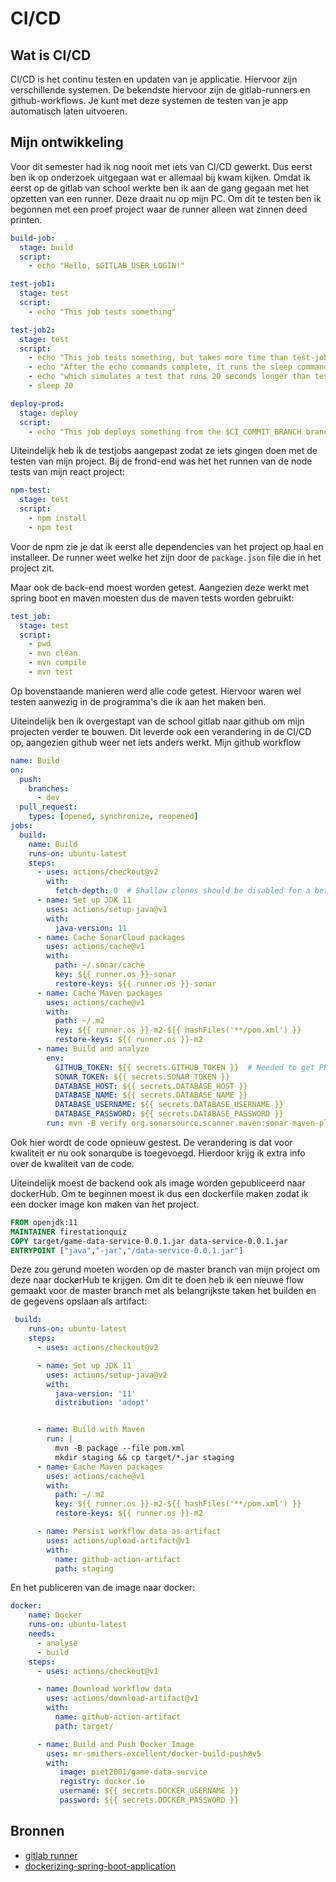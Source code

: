 # CI/CD

## Wat is CI/CD

CI/CD is het continu testen en updaten van je applicatie.
Hiervoor zijn verschillende systemen.
De bekendste hiervoor zijn de gitlab-runners en github-workflows.
Je kunt met deze systemen de testen van je app automatisch laten uitvoeren.

## Mijn ontwikkeling

Voor dit semester had ik nog nooit met iets van CI/CD gewerkt.
Dus eerst ben ik op onderzoek uitgegaan wat er allemaal bij kwam kijken.
Omdat ik eerst op de gitlab van school werkte ben ik aan de gang gegaan met het opzetten van een runner.
Deze draait nu op mijn PC.
Om dit te testen ben ik begonnen met een proef project waar de runner alleen wat zinnen deed printen.

```yml
build-job:
  stage: build
  script:
    - echo "Hello, $GITLAB_USER_LOGIN!"

test-job1:
  stage: test
  script:
    - echo "This job tests something"

test-job2:
  stage: test
  script:
    - echo "This job tests something, but takes more time than test-job1."
    - echo "After the echo commands complete, it runs the sleep command for 20 seconds"
    - echo "which simulates a test that runs 20 seconds longer than test-job1"
    - sleep 20

deploy-prod:
  stage: deploy
  script:
    - echo "This job deploys something from the $CI_COMMIT_BRANCH branch."
```

Uiteindelijk heb ik de testjobs aangepast zodat ze iets gingen doen met de testen van mijn project.
Bij de frond-end was het het runnen van de node tests van mijn react project:

```yml
npm-test:
  stage: test
  script:
    - npm install
    - npm test
```

Voor de npm zie je dat ik eerst alle dependencies van het project op haal en installeer.
De runner weet welke het zijn door de ``package.json`` file die in het project zit.

Maar ook de back-end moest worden getest.
Aangezien deze werkt met spring boot en maven moesten dus de maven tests worden gebruikt:

```yml
test_job:
  stage: test
  script:
    - pwd
    - mvn clean
    - mvn compile
    - mvn test
```

Op bovenstaande manieren werd alle code getest.
Hiervoor waren wel testen aanwezig in de programma's die ik aan het maken ben.

Uiteindelijk ben ik overgestapt van de school gitlab naar github om mijn projecten verder te bouwen.
Dit leverde ook een verandering in de CI/CD op, aangezien github weer net iets anders werkt.
Mijn github workflow

```yml
name: Build
on:
  push:
    branches:
      - dev
  pull_request:
    types: [opened, synchronize, reopened]
jobs:
  build:
    name: Build
    runs-on: ubuntu-latest
    steps:
      - uses: actions/checkout@v2
        with:
          fetch-depth: 0  # Shallow clones should be disabled for a better relevancy of analysis
      - name: Set up JDK 11
        uses: actions/setup-java@v1
        with:
          java-version: 11
      - name: Cache SonarCloud packages
        uses: actions/cache@v1
        with:
          path: ~/.sonar/cache
          key: ${{ runner.os }}-sonar
          restore-keys: ${{ runner.os }}-sonar
      - name: Cache Maven packages
        uses: actions/cache@v1
        with:
          path: ~/.m2
          key: ${{ runner.os }}-m2-${{ hashFiles('**/pom.xml') }}
          restore-keys: ${{ runner.os }}-m2
      - name: Build and analyze
        env:
          GITHUB_TOKEN: ${{ secrets.GITHUB_TOKEN }}  # Needed to get PR information, if any
          SONAR_TOKEN: ${{ secrets.SONAR_TOKEN }}
          DATABASE_HOST: ${{ secrets.DATABASE_HOST }}
          DATABASE_NAME: ${{ secrets.DATABASE_NAME }}
          DATABASE_USERNAME: ${{ secrets.DATABASE_USERNAME }}
          DATABASE_PASSWORD: ${{ secrets.DATABASE_PASSWORD }}
        run: mvn -B verify org.sonarsource.scanner.maven:sonar-maven-plugin:sonar
```

Ook hier wordt de code opnieuw gestest.
De verandering is dat voor kwaliteit er nu ook sonarqube is toegevoegd.
Hierdoor krijg ik extra info over de kwaliteit van de code.

Uiteindelijk moest de backend ook als image worden gepubliceerd naar dockerHub.
Om te beginnen moest ik dus een dockerfile maken zodat ik een docker image kon maken van het project.

```dockerfile
FROM openjdk:11
MAINTAINER firestationquiz
COPY target/game-data-service-0.0.1.jar data-service-0.0.1.jar
ENTRYPOINT ["java","-jar","/data-service-0.0.1.jar"]
```

Deze zou gerund moeten worden op de master branch van mijn project om deze naar dockerHub te krijgen.
Om dit te doen heb ik een nieuwe flow gemaakt voor de master branch met als belangrijkste taken het builden en de gegevens opslaan als artifact:

```yml
 build:
    runs-on: ubuntu-latest
    steps:
      - uses: actions/checkout@v2

      - name: Set up JDK 11
        uses: actions/setup-java@v2
        with:
          java-version: '11'
          distribution: 'adopt'


      - name: Build with Maven
        run: |
          mvn -B package --file pom.xml
          mkdir staging && cp target/*.jar staging
      - name: Cache Maven packages
        uses: actions/cache@v1
        with:
          path: ~/.m2
          key: ${{ runner.os }}-m2-${{ hashFiles('**/pom.xml') }}
          restore-keys: ${{ runner.os }}-m2

      - name: Persist workflow data as artifact
        uses: actions/upload-artifact@v1
        with:
          name: github-action-artifact
          path: staging
```

En het publiceren van de image naar docker:

```yml
docker:
    name: Docker
    runs-on: ubuntu-latest
    needs:
      - analyse
      - build
    steps:
      - uses: actions/checkout@v1

      - name: Download workflow data
        uses: actions/download-artifact@v1
        with:
          name: github-action-artifact
          path: target/

      - name: Build and Push Docker Image
        uses: mr-smithers-excellent/docker-build-push@v5
        with:
           image: piet2001/game-data-service
           registry: docker.io
           username: ${{ secrets.DOCKER_USERNAME }}
           password: ${{ secrets.DOCKER_PASSWORD }}
```

## Bronnen

- [gitlab runner](https://docs.gitlab.com/runner/)
- [dockerizing-spring-boot-application](https://www.baeldung.com/dockerizing-spring-boot-application)
